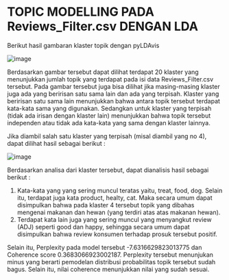 # TOPIC MODELLING PADA Reviews_Filter.csv DENGAN LDA

Berikut hasil gambaran klaster topik dengan pyLDAvis

![image](https://user-images.githubusercontent.com/73022578/200147333-7c2db3a0-60b1-4586-9de7-872ad364e69e.png)

Berdasarkan gambar tersebut dapat dilihat terdapat 20 klaster yang menunjukkan jumlah topik yang terdapat pada isi data Reviews_Filter.csv tersebut. Pada gambar tersebut juga bisa dilihat jika masing-masing klaster juga ada yang beririsan satu sama lain dan ada yang terpisah. Klaster yang beririsan satu sama lain menunjukkan bahwa antara topik tersebut terdapat kata-kata sama yang digunakan. Sedangkan untuk klaster yang terpisah (tidak ada irisan dengan klaster lain) menunjukkan bahwa topik tersebut independen atau tidak ada kata-kata yang sama dengan klaster lainnya. 

Jika diambil salah satu klaster yang terpisah (misal diambil yang no 4), dapat dilihat hasil sebagai berikut :

![image](https://user-images.githubusercontent.com/73022578/200148254-55b40238-52af-4267-aa57-a5b66560b89a.png)

Berdasarkan analisa dari klaster tersebut, dapat dianalisis hasil sebagai berikut :

1. Kata-kata yang yang sering muncul teratas yaitu, treat, food, dog. Selain itu, terdapat juga kata product, healty, cat. Maka secara umum dapat disimpulkan bahwa pada klaster 4 tersebut topik yang dibahas mengenai makanan dan hewan (yang terdiri atas atas makanan hewan).
2. Terdapat kata lain juga yang sering muncul yang menyangkut review (ADJ) seperti good dan happy, sehingga secara umum dapat disimpulkan bahwa review konsumen terhadap prosuk tersebut positif.

Selain itu, Perplexity pada model tersebut -7.6316629823013775 dan Coherence score 0.3683066923002187. Perplexity tersebut menunjukan minus yang berarti pemodelan distribusi probabilitas topik tersebut sudah bagus. Selain itu, nilai coherence menunjukkan nilai yang sudah sesuai.
